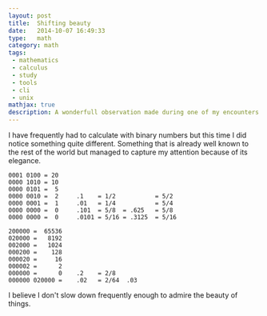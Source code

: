 ```yaml
---
layout: post
title:  Shifting beauty
date:   2014-10-07 16:49:33
type:   math
category: math
tags:
 - mathematics
 - calculus
 - study
 - tools
 - cli
 - unix
mathjax: true
description: A wonderfull observation made during one of my encounters with the binary sort.
---
```

I have frequently had to calculate with binary numbers but this time I did 
notice something quite different. Something that is already well known to the
rest of the world but managed to capture my attention because of its elegance.

    0001 0100 = 20
    0000 1010 = 10
    0000 0101 =  5
    0000 0010 =  2     .1    = 1/2           = 5/2
    0000 0001 =  1     .01   = 1/4           = 5/4
    0000 0000 =  0     .101  = 5/8  = .625   = 5/8
    0000 0000 =  0     .0101 = 5/16 = .3125  = 5/16

    200000 =  65536
    020000 =   8192
    002000 =   1024
    000200 =    128
    000020 =     16
    000002 =      2
    000000 =      0    .2    = 2/8
    000000 020000 =    .02   = 2/64  .03

I believe I don't slow down frequently enough to admire the beauty of things.
